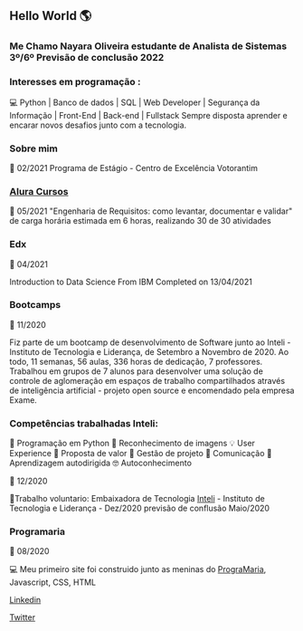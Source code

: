 ## Hello World 🌎

### Me Chamo Nayara Oliveira estudante de Analista de Sistemas 3º/6º Previsão de conclusão 2022
### Interesses em programação :
💻 Python | Banco de dados | SQL | Web Developer | Segurança da Informação | Front-End | Back-end | Fullstack
Sempre disposta aprender e encarar novos desafios junto com a tecnologia.

### Sobre mim
🚩 02/2021
Programa de Estágio - Centro de Excelência Votorantim

### [Alura Cursos](https://www.alura.com.br/)

🚩 05/2021
"Engenharia de Requisitos: como levantar, documentar e validar" de carga horária estimada em 6 horas, realizando 30 de 30 atividades

### Edx
🚩 04/2021

Introduction to Data Science
From IBM Completed on 13/04/2021

### Bootcamps
🚩 11/2020

Fiz parte de um bootcamp de desenvolvimento de Software junto ao  Inteli - Instituto de Tecnologia e Liderança, de Setembro a Novembro de 2020. Ao todo, 11 semanas, 56 aulas, 336 horas de dedicação, 7 professores. Trabalhou em grupos de 7 alunos para desenvolver uma solução de controle de aglomeração em espaços de trabalho compartilhados através de inteligência artificial - projeto open source e encomendado pela empresa Exame.
###  Competências trabalhadas Inteli:
🐍 Programação em Python
📝 Reconhecimento de imagens 
💡 User Experience
💼 Proposta de valor
🚀 Gestão de projeto
💬 Comunicação
📖 Aprendizagem autodirigida
🤓 Autoconhecimento

🚩 12/2020

🎈Trabalho voluntario: Embaixadora de Tecnologia [Inteli](https://www.linkedin.com/school/inteli-edu/) - Instituto de Tecnologia e Liderança - Dez/2020 previsão de conflusão Maio/2020

### Programaria
🚩 08/2020

💻 Meu primeiro site foi construido junto as meninas do [PrograMaria](https://www.programaria.org/), Javascript, CSS, HTML


[Linkedin](https://www.linkedin.com/in/naolip/)

[Twitter](https://twitter.com/Marianicksiame1)
